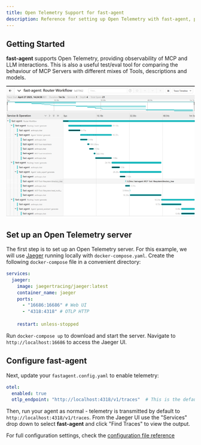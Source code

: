 ```yaml
---
title: Open Telemetry Support for fast-agent
description: Reference for setting up Open Telemetry with fast-agent, providing observability to MCP tool calls and LLM interactions. 
---
```


## Getting Started

**fast-agent** supports Open Telemetry, providing observability of MCP and LLM interactions. This is also a useful test/eval tool for comparing the behaviour of MCP Servers with different mixes of Tools, descriptions and models.

![Open Telemetry example](./pics/otel_router.png)

## Set up an Open Telemetry server

The first step is to set up an Open Telemetry server. For this example, we will use [Jaeger](https://www.jaegertracing.io/) running locally with `docker-compose.yaml`. Create the following `docker-compose` file in a convenient directory:

```yaml title="docker-compose.yaml"
services:
  jaeger:
    image: jaegertracing/jaeger:latest
    container_name: jaeger
    ports:
      - "16686:16686" # Web UI
      - "4318:4318" # OTLP HTTP

    restart: unless-stopped
```

Run `docker-compose up` to download and start the server. Navigate to `http://localhost:16686` to access the Jaeger UI.

## Configure fast-agent

Next, update your `fastagent.config.yaml` to enable telemetry:

```yaml title="fastagent.config.yaml"
otel:
  enabled: true
  otlp_endpoint: "http://localhost:4318/v1/traces"  # This is the default value
```

Then, run your agent as normal - telemetry is transmitted by default to `http://localhost:4318/v1/traces`. From the Jaeger UI use the "Services" drop down to select **fast-agent** and click "Find Traces" to view the output.

For full configuration settings, check the [configuration file reference](config_file.md#opentelemetry-settings)

